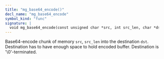 ```yaml
---
title: "mg_base64_encode()"
decl_name: "mg_base64_encode"
symbol_kind: "func"
signature: |
  void mg_base64_encode(const unsigned char *src, int src_len, char *dst);
---
```


Base64-encode chunk of memory `src`, `src_len` into the destination `dst`.
Destination has to have enough space to hold encoded buffer.
Destination is '\0'-terminated. 


